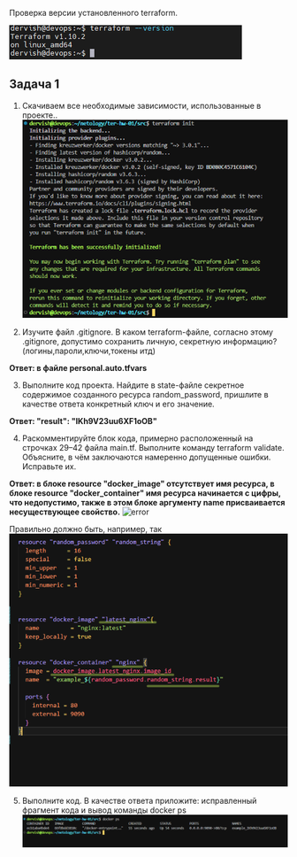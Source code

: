 Проверка версии установленного terraform.

![version](task0/version.png)


## Задача 1

1. Скачиваем все необходимые зависимости, использованные в проекте..
![init](task1/init.png)

2. Изучите файл .gitignore. В каком terraform-файле, согласно этому .gitignore, допустимо сохранить личную, секретную информацию?(логины,пароли,ключи,токены итд)

**Ответ: в файле personal.auto.tfvars**

3. Выполните код проекта. Найдите в state-файле секретное содержимое созданного ресурса random_password, пришлите в качестве ответа конкретный ключ и его значение.

**Ответ: "result": "IKh9V23uu6XF1oOB"**

4. Раскомментируйте блок кода, примерно расположенный на строчках 29–42 файла main.tf. Выполните команду terraform validate. Объясните, в чём заключаются намеренно допущенные ошибки. Исправьте их.

**Ответ: в блоке resource "docker_image" отсутствует имя ресурса, в блоке resource "docker_container" имя ресурса начинается с цифры, что недопустимо, также в этом блоке аргументу name присваивается несуществующее свойство.**
![error](task1/error.png)

Правильно должно быть, например, так
![fix](task1/fix.png)

5. Выполните код. В качестве ответа приложите: исправленный фрагмент кода и вывод команды docker ps
![docker_ps](task1/docker_ps.png)